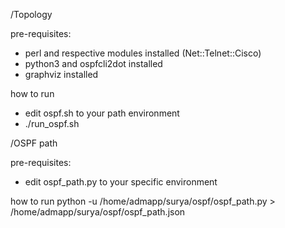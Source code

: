 /Topology

pre-requisites:
- perl and respective modules installed (Net::Telnet::Cisco)
- python3 and ospfcli2dot installed
- graphviz installed

how to run
- edit ospf.sh to your path environment
- ./run_ospf.sh

/OSPF path

pre-requisites:
- edit ospf_path.py to your specific environment

how to run
python -u /home/admapp/surya/ospf/ospf_path.py > /home/admapp/surya/ospf/ospf_path.json